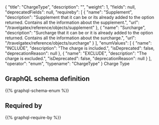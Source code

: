 {
  "title": "ChargeType",
  "description": "",
  "weight": 1,
  "fields": null,
  "deprecatedFields": null,
  "requireby": [
    {
      "name": "Supplement",
      "description": "Supplement that it can be or its already added to the option returned. Contains all the information about the supplement.",
      "url": "/travelgatex/reference/objects/supplement"
    },
    {
      "name": "Surcharge",
      "description": "Surcharge that it can be or it is already added to the option returned. Contains all the information about the surcharge.",
      "url": "/travelgatex/reference/objects/surcharge"
    }
  ],
  "enumValues": [
    {
      "name": "INCLUDE",
      "description": "The charge is included.",
      "isDeprecated": false,
      "deprecationReason": null
    },
    {
      "name": "EXCLUDE",
      "description": "The charge is excluded.",
      "isDeprecated": false,
      "deprecationReason": null
    }
  ],
  "operator": "enum",
  "typename": "ChargeType"
}
Charge Type
## GraphQL schema definition

{{% graphql-schema-enum %}}

## Required by

{{% graphql-require-by %}}

